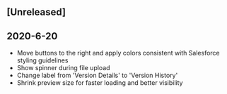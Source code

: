 ## [Unreleased]

## 2020-6-20

* Move buttons to the right and apply colors consistent with Salesforce styling guidelines
* Show spinner during file upload
* Change label from 'Version Details' to 'Version History'
* Shrink preview size for faster loading and better visibility
